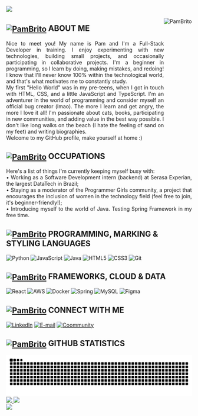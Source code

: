 [![](https://github.com/pamelabrito/pamelabrito/blob/main/assets/profile/HI%2C%20THERE!%20(2000%20x%20200%20px).gif)](https://www.linkedin.com/in/pameladjbrito/)

<img align="right" alt="PamBrito" height="380" src="https://raw.githubusercontent.com/pamelabrito/pamelabrito/refs/heads/main/assets/profile/cutepic.png">

<h2>
    <a href="https://github.com/pamelabrito/pamelabrito">
     <img align="center" alt="PamBrito" width="25px" src="https://raw.githubusercontent.com/pamelabrito/pamelabrito/refs/heads/main/assets/profile/purpleheart.gif"></a>
    <span>ABOUT ME</span>
</h2>

<p align="justify">Nice to meet you! My name is Pam and I'm a Full-Stack Developer in training. I enjoy experimenting with new technologies, building small projects, and occasionally participating in collaborative projects. I'm a beginner in programming, so I learn by doing, making mistakes, and redoing! I know that I'll never know 100% within the technological world, and that's what motivates me to constantly study.
<br>
My first "Hello World" was in my pre-teens, when I got in touch with HTML, CSS, and a little JavaScript and TypeScript. I'm an adventurer in the world of programming and consider myself an official bug creator (lmao). The more I learn and get angry, the more I love it all! I'm passionate about cats, books, participating in new communities, and adding value in the best way possible. I don't like long walks on the beach (I hate the feeling of sand on my feet) and writing biographies.
<br>
Welcome to my GitHub profile, make yourself at home :)</p>

<h2>
    <a href="https://github.com/pamelabrito/pamelabrito">
     <img align="center" alt="PamBrito" width="18px" src="https://raw.githubusercontent.com/pamelabrito/pamelabrito/refs/heads/main/assets/profile/work.png"></a>
    <span>OCCUPATIONS</span>
</h2>

<p align="justify">Here's a list of things I'm currently keeping myself busy with:<br>
  • Working as a Software Development intern (backend) at Serasa Experian, the largest DataTech in Brazil;<br>
  • Staying as a moderator of the Programmer Girls community, a project that encourages the inclusion of women in the technology field (feel free to join, it's beginner-friendly!);<br>
  • Introducing myself to the world of Java. Testing Spring Framework in my free time.
</p>

<h2>
    <a href="https://github.com/pamelabrito/pamelabrito">
     <img align="center" alt="PamBrito" width="22px" src="https://raw.githubusercontent.com/pamelabrito/pamelabrito/refs/heads/main/assets/profile/coding.png"></a>
    <span>PROGRAMMING, MARKING & STYLING LANGUAGES</span>
</h2>

![Python](https://img.shields.io/badge/python-050305?style=for-the-badge&logo=python&logoColor=e8aef1)
![JavaScript](https://img.shields.io/badge/JavaScript-050305?style=for-the-badge&logo=javascript&logoColor=ac48bc)
![Java](https://img.shields.io/badge/java-050305.svg?style=for-the-badge&logo=openjdk&logoColor=690579)
![HTML5](https://img.shields.io/badge/HTML5-050305?style=for-the-badge&logo=html5&logoColor=e8aef1)
![CSS3](https://img.shields.io/badge/CSS3-050305?style=for-the-badge&logo=css3&logoColor=ac48bc)
![Git](https://img.shields.io/badge/GIT-050305?style=for-the-badge&logo=git&logoColor=690579)

<h2>
    <a href="https://github.com/pamelabrito/pamelabrito">
     <img align="center" alt="PamBrito" width="22px" src="https://raw.githubusercontent.com/pamelabrito/pamelabrito/refs/heads/main/assets/profile/coding.png"></a>
    <span>FRAMEWORKS, CLOUD & DATA</span>
</h2>

![React](https://img.shields.io/badge/React-050305?style=for-the-badge&logo=react&logoColor=e8aef1)
![AWS](https://img.shields.io/badge/AWS-050305.svg?style=for-the-badge&logo=amazonwebservices&logoColor=ac48bc)
![Docker](https://img.shields.io/badge/Docker-050305.svg?style=for-the-badge&logo=Docker&logoColor=690579)
![Spring](https://img.shields.io/badge/spring-050305.svg?style=for-the-badge&logo=spring&logoColor=e8aef1)
![MySQL](https://img.shields.io/badge/MySQL-050305?style=for-the-badge&logo=mysql&logoColor=ac48bc)
![Figma](https://img.shields.io/badge/Figma-050305?style=for-the-badge&logo=figma&logoColor=690579)
 
<h2>
    <a href="https://github.com/pamelabrito/pamelabrito">
     <img align="center" alt="PamBrito" width="22px" src="https://raw.githubusercontent.com/pamelabrito/pamelabrito/refs/heads/main/assets/profile/world.png"></a>
    <span>CONNECT WITH ME</span>
</h2>

[![LinkedIn](https://img.shields.io/badge/-LinkedIn-ac48bc?style=for-the-badge&color:white)](https://www.linkedin.com/in/pameladjbrito/)
[![E-mail](https://img.shields.io/badge/-Email-690579?style=for-the-badge&logo=microsoft-outlook&logoColor=007BFF)](mailto:pameladj.brito@gmail.com)
[![Coommunity](https://img.shields.io/badge/Community-4b1b53?style=for-the-badge&logoColor=white)](https://github.com/Programmer-Girls)


<h2>
    <a href="https://github.com/pamelabrito/pamelabrito">
     <img align="center" alt="PamBrito" width="22px" src="https://raw.githubusercontent.com/pamelabrito/pamelabrito/refs/heads/main/assets/profile/github.png"></a>
    <span>GITHUB STATISTICS</span>
</h2>

<picture>
  <source media="(prefers-color-scheme: dark)" srcset="https://raw.githubusercontent.com/pamelabrito/pamelabrito/output/github-contribution-grid-snake-dark.svg">
  <source media="(prefers-color-scheme: light)" srcset="https://raw.githubusercontent.com/pamelabrito/pamelabrito/output/github-contribution-grid-snake.svg">
  <img alt="github contribution grid snake animation" src="https://raw.githubusercontent.com/pamelabrito/pamelabrito/output/github-contribution-grid-snake-dark.svg">
</picture>

<div  align="left" >
  <a href="https://github.com/pamelabrito/pamelabrito">
  <img  height="166em" src="https://github-readme-stats.vercel.app/api?username=pamelabrito&show_icons=true&bg_color=050305&border_color=000&title_color=ac48bc&text_color=FFF"/>
  <img  height="166em" src="https://github-readme-stats.vercel.app/api/top-langs/?username=pamelabrito&layout=compact&langs_count=7&bg_color=050305&border_color=000&title_color=ac48bc&text_color=FFF"/>
</div>
<div align="left">
  <img src="https://visitor-badge.laobi.icu/badge?page_id=pamelabrito.pamelabrito&left_color=darkviolet&right_color=gray&left_text=pamela's%20github%20visits"  />
</div>
